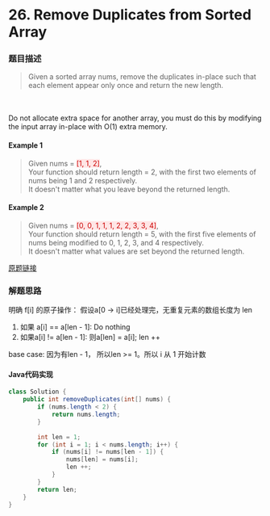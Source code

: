 # 26. Remove Duplicates from Sorted Array

### 题目描述

>Given a sorted array nums, remove the duplicates in-place such that each element appear only once and return the new length.
<br>
<br>Do not allocate extra space for another array, you must do this by modifying the input array in-place with O(1) extra memory.

#### Example 1
> Given nums = <span style="background-color:#ffe6e6"><font color=#cc0000 >[1, 1, 2]</font></span>,
<br>Your function should return length = 2, with the first two elements of nums being 1 and 2 respectively.
<br>It doesn't matter what you leave beyond the returned length.

#### Example 2
>Given nums = <span style="background-color:#ffe6e6"><font color=#cc0000 >[0, 0, 1, 1, 1, 2, 2, 3, 3, 4]</font></span>,
<br>Your function should return length = 5, with the first five elements of nums being modified to 0, 1, 2, 3, and 4 respectively.
<br>It doesn't matter what values are set beyond the returned length.

[原题链接](https://leetcode.com/problems/remove-duplicates-from-sorted-array/)

### 解题思路
明确 f[i] 的原子操作：
假设a[0 -> i]已经处理完，无重复元素的数组长度为 len
1. 如果 a[i] == a[len - 1]:
    Do nothing
2. 如果a[i] != a[len - 1]:
    则a[len] = a[i];
    len ++

base case: 
因为有len - 1， 所以len >= 1。所以 i 从 1 开始计数    

#### Java代码实现

```java
class Solution {
    public int removeDuplicates(int[] nums) {
        if (nums.length < 2) { 
            return nums.length;
        }
        
        int len = 1;
        for (int i = 1; i < nums.length; i++) {
            if (nums[i] != nums[len - 1]) {
                nums[len] = nums[i];
                len ++;
            }
        }
        return len;
    }
}
```